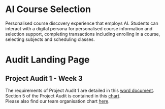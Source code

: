 # AI Course Selection
Personalised course discovery experience that employs AI. Students can interact with a digital persona for personalised course information and selection support, completing transactions including enrolling in a course, selecting subjects and scheduling classes.

# Audit Landing Page
## Project Audit 1 - Week 3
The requirements of Project Audit 1 are detailed in this [word document](Project_Audit_1.docx). 
Section 5 of the Project Audit is contained in this [chart](Courseai%20Project%20Plan.pdf).  
Please also find our team organisation chart [here](Meet%20Our%20Team%20-%20Org%20Chart.pdf). 
